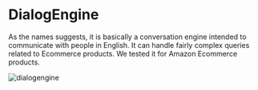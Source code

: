 # DialogEngine

As the names suggests, it is basically a conversation engine intended to communicate with people in English. It can handle fairly complex queries related to Ecommerce products. We tested it for Amazon Ecommerce products.

![dialogengine](https://cloud.githubusercontent.com/assets/7158765/17079564/cbc0e21c-5131-11e6-8255-76f65c37a59d.gif)
